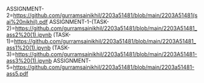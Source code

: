 ASSIGNMENT-2=https://github.com/gurramsainikhil/2203a51481/blob/main/2203A51481(sai%20nikhil).pdf
ASSIGNMENT-1-(TASK-2)=https://github.com/gurramsainikhil/2203a51481/blob/main/2203A51481_ass2%20(1).ipynb
(TASK-1)=https://github.com/gurramsainikhil/2203a51481/blob/main/2203A51481_ass1%20(1).ipynb
(TASK-3)=https://github.com/gurramsainikhil/2203a51481/blob/main/2203A51481-ass3%20(1).ipynb
ASSIGNMENT-5=https://github.com/gurramsainikhil/2203a51481/blob/main/2203a51481-ass5.pdf
